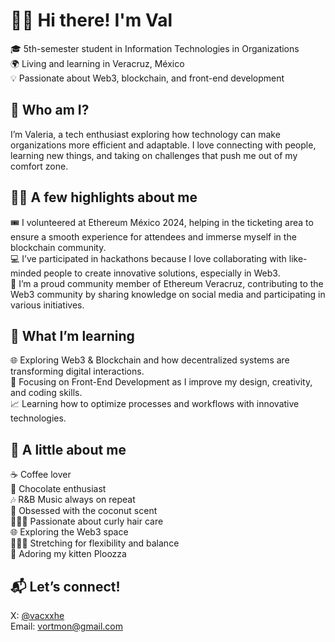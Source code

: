 # 👋🏽 Hi there! I'm Val

🎓 5th-semester student in Information Technologies in Organizations  
🌍 Living and learning in Veracruz, México  
💡 Passionate about Web3, blockchain, and front-end development  

## 🚀 Who am I?  

I’m Valeria, a tech enthusiast exploring how technology can make organizations more efficient and adaptable. I love connecting with people, learning new things, and taking on challenges that push me out of my comfort zone.  

## 👸🏽 A few highlights about me  

🎟 I volunteered at Ethereum México 2024, helping in the ticketing area to ensure a smooth experience for attendees and immerse myself in the blockchain community.  
💻 I’ve participated in hackathons because I love collaborating with like-minded people to create innovative solutions, especially in Web3.  
🦈 I’m a proud community member of Ethereum Veracruz, contributing to the Web3 community by sharing knowledge on social media and participating in various initiatives.  

## 🧠 What I’m learning  

🌐 Exploring Web3 & Blockchain and how decentralized systems are transforming digital interactions.  
🎨 Focusing on Front-End Development as I improve my design, creativity, and coding skills.  
📈 Learning how to optimize processes and workflows with innovative technologies.  

## 🦌 A little about me  

☕ Coffee lover  
🍫 Chocolate enthusiast  
🎶 R&B Music always on repeat  
🥥 Obsessed with the coconut scent  
👩🏽‍🦱 Passionate about curly hair care  
🌐 Exploring the Web3 space  
🤸🏽‍♀️ Stretching for flexibility and balance  
🐾 Adoring my kitten Ploozza  

## 📬 Let’s connect!  

X: [@vacxxhe](https://twitter.com/vaccxhe)  
Email: [vortmon@gmail.com](mailto:vortmon@gmail.com)  
